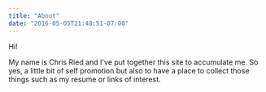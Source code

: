 ```yaml
---
title: "About"
date: "2016-05-05T21:48:51-07:00"
---
```


Hi!

My name is Chris Ried and I've put together this site to accumulate me. So yes, a little bit of self promotion but also to have a place to collect those things such as my resume or links of interest. 
